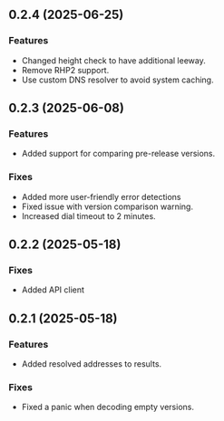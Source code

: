 ## 0.2.4 (2025-06-25)

### Features

- Changed height check to have additional leeway.
- Remove RHP2 support.
- Use custom DNS resolver to avoid system caching.

## 0.2.3 (2025-06-08)

### Features

- Added support for comparing pre-release versions.

### Fixes

- Added more user-friendly error detections
- Fixed issue with version comparison warning.
- Increased dial timeout to 2 minutes.

## 0.2.2 (2025-05-18)

### Fixes

- Added API client

## 0.2.1 (2025-05-18)

### Features

- Added resolved addresses to results.

### Fixes

- Fixed a panic when decoding empty versions.

